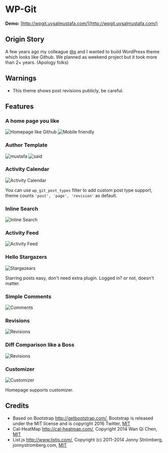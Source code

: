 # WP-Git

**Demo:** [http://wpgit.uysalmustafa.com/](http://wpgit.uysalmustafa.com/)

## Origin Story
A few years ago my colleague [@s](https://github.com/s) and I wanted to build WordPress theme which looks like Github. We planned as  weekend project but it took more than 2+ years. (Apology folks)

## Warnings
- This theme shows post revisions publicly, be careful.

## Features

### A home page you like
![Homepage like Github](http://wpgit.uysalmustafa.com/wp-content/uploads/2016/08/screenshot-1.png)
![Mobile friendly](http://wpgit.uysalmustafa.com/wp-content/uploads/2016/08/screenshot-2.png)

### Author Template 
![mustafa](http://wpgit.uysalmustafa.com/wp-content/uploads/2016/08/screenshot-3-e1470941620773.png) ![said](http://wpgit.uysalmustafa.com/wp-content/uploads/2016/08/screenshot-4-e1470941652591.png)

### Activity Calendar
![Activity Calendar](http://wpgit.uysalmustafa.com/wp-content/uploads/2016/08/screenshot-5.png)

You can use `wp_git_post_types` filter to add custom post type support, theme counts `'post', 'page', 'revision'` as default.

### Inline Search
![Inline Search](http://wpgit.uysalmustafa.com/wp-content/uploads/2016/08/screenshot-6.gif)

### Activity Feed
![Activity Feed](http://wpgit.uysalmustafa.com/wp-content/uploads/2016/08/screenshot-7.png)

### Hello Stargazers
![Stargazears](http://wpgit.uysalmustafa.com/wp-content/uploads/2016/08/screenshot-8.gif)

Starring posts easy, don't need extra plugin. Logged in? or not, doesn't matter.

### Simple Comments
![Comments](http://wpgit.uysalmustafa.com/wp-content/uploads/2016/08/screenshot-9.png)

### Revisions
![Revisions](http://wpgit.uysalmustafa.com/wp-content/uploads/2016/08/screenshot-10.png)

### Diff Comparison like a Boss
![Revisions](http://wpgit.uysalmustafa.com/wp-content/uploads/2016/08/screenshot-11.png)

### Customizer
![Customizer](http://wpgit.uysalmustafa.com/wp-content/uploads/2016/08/screenshot-12.gif)

Homepage supports customizer.



## Credits
* Based on Bootstrap http://getbootstrap.com/, Bootstrap is released under the MIT license and is copyright 2016 Twitter, [MIT](http://opensource.org/licenses/MIT)
* Cal-HeatMap http://cal-heatmap.com/, Copyright 2014 Wan Qi Chen, [MIT](https://opensource.org/licenses/MIT)
* List.js http://www.listjs.com/, Copyright (c) 2011-2014 Jonny Strömberg, jonnystromberg.com, [MIT](https://opensource.org/licenses/MIT)